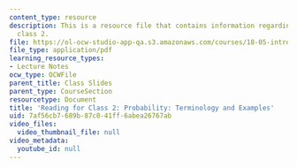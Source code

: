 ```yaml
---
content_type: resource
description: This is a resource file that contains information regarding reading for
  class 2.
file: https://ol-ocw-studio-app-qa.s3.amazonaws.com/courses/18-05-introduction-to-probability-and-statistics-spring-2014/7af56cb7689b87c041ff6abea26767ab_MIT18_05S14_class2slideall.pdf
file_type: application/pdf
learning_resource_types:
- Lecture Notes
ocw_type: OCWFile
parent_title: Class Slides
parent_type: CourseSection
resourcetype: Document
title: 'Reading for Class 2: Probability: Terminology and Examples'
uid: 7af56cb7-689b-87c0-41ff-6abea26767ab
video_files:
  video_thumbnail_file: null
video_metadata:
  youtube_id: null
---
```

